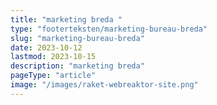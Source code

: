 ```yaml
---
title: "marketing breda "
type: "footerteksten/marketing-bureau-breda"
slug: "marketing-bureau-breda"
date: 2023-10-12
lastmod: 2023-10-15
description: "marketing breda"
pageType: "article"
image: "/images/raket-webreaktor-site.png"
---
```



